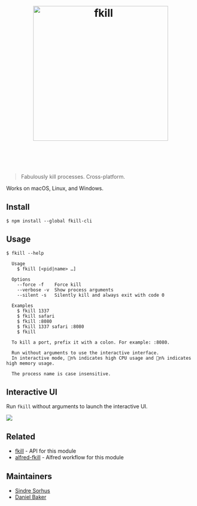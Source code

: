 <h1 align="center">
	<br>
	<img width="360" src="https://cdn.jsdelivr.net/gh/sindresorhus/fkill@913dce9ae670cd12410f6a64eaf94d7e5f50ed69/media/logo.svg" alt="fkill">
	<br>
	<br>
	<br>
</h1>

> Fabulously kill processes. Cross-platform.

Works on macOS, Linux, and Windows.

## Install

```
$ npm install --global fkill-cli
```

## Usage

```
$ fkill --help

  Usage
    $ fkill [<pid|name> …]

  Options
    --force -f    Force kill
    --verbose -v  Show process arguments
    --silent -s   Silently kill and always exit with code 0

  Examples
    $ fkill 1337
    $ fkill safari
    $ fkill :8080
    $ fkill 1337 safari :8080
    $ fkill

  To kill a port, prefix it with a colon. For example: :8080.

  Run without arguments to use the interactive interface.
  In interactive mode, 🚦n% indicates high CPU usage and 🐏n% indicates high memory usage.

  The process name is case insensitive.
```

## Interactive UI

Run `fkill` without arguments to launch the interactive UI.

![](screenshot.svg)

## Related

- [fkill](https://github.com/sindresorhus/fkill) - API for this module
- [alfred-fkill](https://github.com/SamVerschueren/alfred-fkill) - Alfred workflow for this module

## Maintainers

- [Sindre Sorhus](https://sindresorhus.com)
- [Daniel Baker](https://github.com/coffeedoughnuts)
